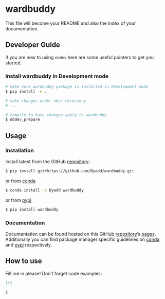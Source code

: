 # wardbuddy


<!-- WARNING: THIS FILE WAS AUTOGENERATED! DO NOT EDIT! -->

This file will become your README and also the index of your
documentation.

## Developer Guide

If you are new to using `nbdev` here are some useful pointers to get you
started.

### Install wardbuddy in Development mode

``` sh
# make sure wardbuddy package is installed in development mode
$ pip install -e .

# make changes under nbs/ directory
# ...

# compile to have changes apply to wardbuddy
$ nbdev_prepare
```

## Usage

### Installation

Install latest from the GitHub
[repository](https://github.com/Dyadd/wardbuddy):

``` sh
$ pip install git+https://github.com/Dyadd/wardbuddy.git
```

or from [conda](https://anaconda.org/Dyadd/wardbuddy)

``` sh
$ conda install -c Dyadd wardbuddy
```

or from [pypi](https://pypi.org/project/wardbuddy/)

``` sh
$ pip install wardbuddy
```

### Documentation

Documentation can be found hosted on this GitHub
[repository](https://github.com/Dyadd/wardbuddy)’s
[pages](https://Dyadd.github.io/wardbuddy/). Additionally you can find
package manager specific guidelines on
[conda](https://anaconda.org/Dyadd/wardbuddy) and
[pypi](https://pypi.org/project/wardbuddy/) respectively.

## How to use

Fill me in please! Don’t forget code examples:

``` python
1+1
```

    2
